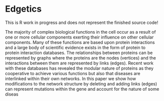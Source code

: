 # Edgetics
This is R work in progress and does not represent the finished source code!

The majority of complex biological functions in the cell occur as a result of one or more cellular components exerting their influence on other cellular components. Many of these functions are based upon protein interactions and a large body of scientific evidence exists in the form of protein to protein interaction databases. The relationships between proteins can be represented by graphs where the proteins are the nodes (vertices) and the interactions between them are represented by links (edges). Recent work with these databases has revealed the modular nature of proteins as they cooperative to achieve various functions but also that diseases are  interlinked within their own networks. In this paper we show how modifications to the network structure by deleting and adding links (edges) can represent mutations within the gene and account for the nature of some diseas